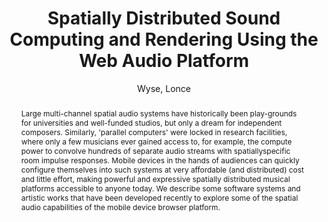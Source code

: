 --- 
title: "Spatially Distributed Sound Computing and Rendering Using the Web Audio Platform" 
abstract: "Large multi-channel spatial audio systems have historically been play-grounds for universities and well-funded studios, but only a dream for independent composers. Similarly, 'parallel computers' were locked in research facilities, where only a few musicians ever gained access to, for example, the compute power to convolve hundreds of separate audio streams with spatiallyspecific room impulse responses. Mobile devices in the hands of audiences can quickly configure themselves into such systems at very affordable (and distributed) cost and little effort, making powerful and expressive spatially distributed musical platforms accessible to anyone today. We describe some software systems and artistic works that have been developed recently to explore some of the spatial audio capabilities of the mobile device browser platform." 
address: "Paris" 
author: "Wyse, Lonce"
webAuthor: "Christian Baumann, Johanna Friederike, Jan-Torsten Milde" 
booktitle: "Proceedings of the International Web Audio Conference" 
editor: "Goldszmidt, Samuel and Schnell, Norbert and Saiz, Victor and Matuszewski, Benjamin" 
month: "Proceedings of the International Web Audio Conference"
pages: "1-3" 
publisher: "IRCAM" 
series: "WAC '18"
track: "Paper"  
year: "2015" 
id: "2015_26" 
tags: year2015
media: https://medias.ircam.fr/xf88009 
pdflink: /_data/papers/pdf/2015/2015_26.pdf
ISSN: 2663-5844
---